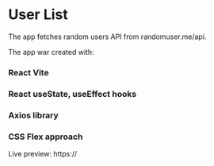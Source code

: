 # User List

The app fetches random users API from randomuser.me/api.

The app war created with:

### React Vite

### React useState, useEffect hooks

### Axios library

### CSS Flex approach

Live preview: https://

